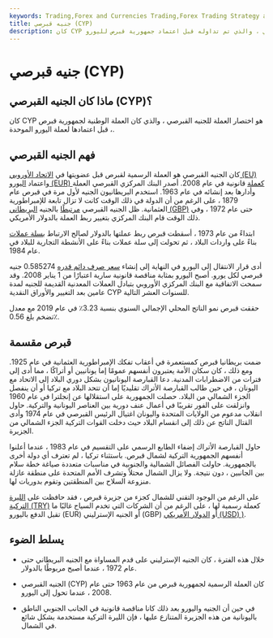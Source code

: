 ```yaml
---
keywords: Trading,Forex and Currencies Trading,Forex Trading Strategy and Education,Strategy and Education
title: جنيه قبرصي (CYP)
description: كان CYP هو رمز العملة للجنيه القبرصي ، والذي تم تداوله قبل اعتماد جمهورية قبرص لليورو.
---
```


# جنيه قبرصي (CYP)
## ماذا كان الجنيه القبرصي (CYP)؟

كان CYP هو اختصار العملة للجنيه القبرصي ، والذي كان العملة الوطنية لجمهورية قبرص ، قبل اعتمادها لعملة اليورو الموحدة.

## فهم الجنيه القبرصي

كان الجنيه القبرصي هو العملة الرسمية لقبرص قبل عضويتها في [الاتحاد الأوروبي (EU)](/europeanunion) واعتماد [اليورو (EUR) كعملة](/euro) قانونية في عام 2008. أصدر البنك المركزي القبرصي العملة وأدارها بعد إنشائه في عام 1963. استخدم البريطانيون الجنيه لأول مرة في قبرص عام 1879 ، على الرغم من أن الدولة في ذلك الوقت كانت لا تزال تابعة للإمبراطورية العثمانية. ظل الجنيه القبرصي [مرتبطًا](/currency-peg) بالجنيه [البريطاني (GBP)](/gbp) حتى عام 1972 ، وفي ذلك الوقت قام البنك المركزي بتغيير ربط العملة بالدولار الأمريكي.

ابتداءً من عام 1973 ، أسقطت قبرص ربط عملتها بالدولار لصالح الارتباط [بسلة عملات](/currencybasket) بناءً على واردات البلاد ، ثم تحولت إلى سلة عملات بناءً على الأنشطة التجارية للبلاد في عام 1984.

أدى قرار الانتقال إلى اليورو في النهاية إلى إنشاء [سعر صرف دائم قدره](/exchangerate) 0.585274 جنيه قبرصي لكل يورو. أصبح اليورو بمثابة مناقصة قانونية سارية اعتبارًا من 1 يناير 2008. وقد سمحت الاتفاقية مع البنك المركزي الأوروبي بتبادل العملات المعدنية القديمة للجنيه لمدة عامين بعد التغيير والأوراق النقدية CYP للسنوات العشر التالية.

حققت قبرص نمو الناتج المحلي الإجمالي السنوي بنسبة 3.23٪ في عام 2019 مع معدل تضخم بلغ 0.56٪.

## قبرص مقسمة

ضمت بريطانيا قبرص كمستعمرة في أعقاب تفكك الإمبراطورية العثمانية في عام 1925. ومع ذلك ، كان سكان الأمة يعتبرون أنفسهم عمومًا إما يونانيين أو أتراكًا ، مما أدى إلى فترات من الاضطرابات المدنية. دعا القبارصة اليونانيون بشكل دوري البلاد إلى الاتحاد مع اليونان ، في حين طالب القبارصة الأتراك تقليديًا إما أن تتحد البلاد مع تركيا أو أن ينفصل الجزء الشمالي من البلاد. حصلت الجمهورية على استقلالها عن إنجلترا في عام 1960 وانزلقت على الفور تقريبًا في أعمال عنف دورية بين العناصر اليونانية والتركية. حاول انقلاب مدعوم من الولايات المتحدة واليونان اغتيال الرئيس القبرصي في عام 1974 وأدى القتال الناتج عن ذلك إلى انقسام البلاد حيث دخلت القوات التركية الجزء الشمالي من الجزيرة.

حاول القبارصة الأتراك إضفاء الطابع الرسمي على التقسيم في عام 1983 ، عندما أعلنوا أنفسهم الجمهورية التركية لشمال قبرص. باستثناء تركيا ، لم تعترف أي دولة أخرى بالجمهورية. حاولت الفصائل الشمالية والجنوبية في مناسبات متعددة صياغة خطة سلام بين الجانبين ، دون نتيجة. ولا يزال الشمال محتلاً وتشرف الأمم المتحدة على منطقة عازلة منزوعة السلاح بين المنطقتين وتقوم بدوريات لها.

على الرغم من الوجود التقني للشمال كجزء من جزيرة قبرص ، فقد حافظت على [الليرة التركية (TRY)](/try-turkish-new-lira) كعملة رسمية لها ، على الرغم من أن الشركات التي تخدم السياح غالبًا ما تقبل الدفع باليورو (EUR) أو الجنيه الإسترليني (GBP) أو [الدولار الأمريكي (USD) )](/usd-united-states-dollar).

## يسلط الضوء

- خلال هذه الفترة ، كان الجنيه الإسترليني على قدم المساواة مع الجنيه البريطاني حتى عام 1972 ، عندما أصبح مربوطًا بالدولار.

- الجنيه القبرصي (CYP) كان العملة الرسمية لجمهورية قبرص من عام 1963 حتى عام 2008 ، عندما تحول إلى اليورو.

- في حين أن الجنيه واليورو بعد ذلك كانا مناقصة قانونية في الجانب الجنوبي الناطق باليونانية من هذه الجزيرة المتنازع عليها ، فإن الليرة التركية مستخدمة بشكل شائع في الشمال.

